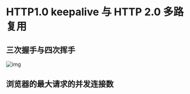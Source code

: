 # HTTP1.0 keepalive 与 HTTP 2.0 多路复用 

## 三次握手与四次挥手
![img](http://hi.csdn.net/attachment/201108/7/0_131271823564Rx.gif)

 
## 浏览器的最大请求的并发连接数

